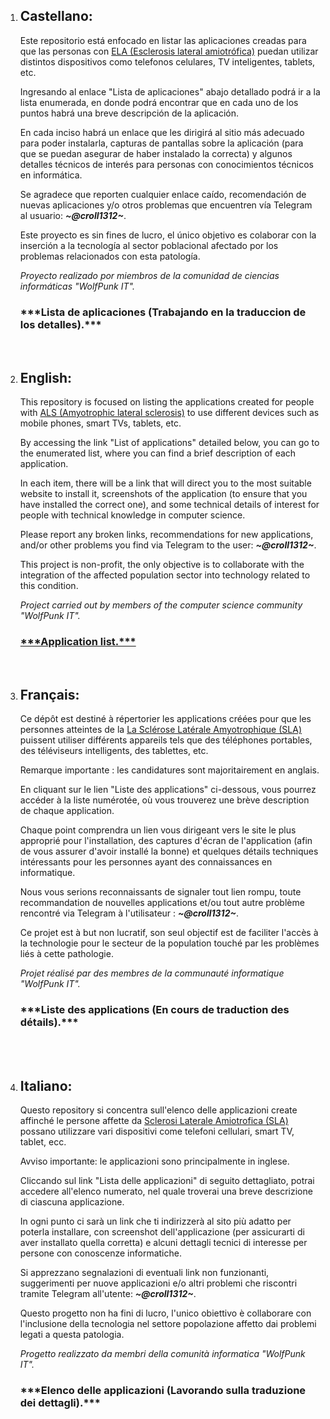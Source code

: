 <body>
    <ol>    
    <li><h2>Castellano:</h2>
    Este repositorio está enfocado en listar las aplicaciones creadas para que las personas con <a href = "https://medlineplus.gov/spanish/ency/article/000688.htm">ELA (Esclerosis lateral amiotrófica)</a> puedan utilizar distintos dispositivos como telefonos celulares, TV inteligentes, tablets, etc.
    <p>
    Ingresando al enlace "Lista de aplicaciones" abajo detallado podrá ir a la lista enumerada, en donde podrá encontrar que en cada uno de los puntos habrá una breve descripción de la aplicación.
    <p>
    En cada inciso habrá un enlace que les dirigirá al sitio más adecuado para poder instalarla, capturas de pantallas sobre la aplicación (para que se puedan asegurar de haber instalado la correcta) y algunos detalles técnicos de interés para personas con conocimientos técnicos en informática.
    <p>
    Se agradece que reporten cualquier enlace caído, recomendación de nuevas aplicaciones y/o otros problemas que encuentren vía Telegram al usuario: <i><b>~@croll1312~</b></i>.
    <p>
Este proyecto es sin fines de lucro, el único objetivo es colaborar con la inserción a la tecnología al sector poblacional afectado por los problemas relacionados con esta patología.
    <p>
<i>Proyecto realizado por miembros de la comunidad de ciencias informáticas "WolfPunk IT".</i>
    <p>
    <h3>***Lista de aplicaciones (Trabajando en la traduccion de los detalles).***</h3>
    <p>
    <br>
    </li>
    <li><h2>English:</h2>
    This repository is focused on listing the applications created for people with <a href = "https://www.mayoclinic.org/diseases-conditions/amyotrophic-lateral-sclerosis/symptoms-causes/syc-20354022">ALS (Amyotrophic lateral sclerosis)</a> to use different devices such as mobile phones, smart TVs, tablets, etc.
    <p>
    By accessing the link "List of applications" detailed below, you can go to the enumerated list, where you can find a brief description of each application.
    <p>
    In each item, there will be a link that will direct you to the most suitable website to install it, screenshots of the application (to ensure that you have installed the correct one), and some technical details of interest for people with technical knowledge in computer science.
    <p>
    Please report any broken links, recommendations for new applications, and/or other problems you find via Telegram to the user: <i><b>~@croll1312~</b></i>.
    <p>
    This project is non-profit, the only objective is to collaborate with the integration of the affected population sector into technology related to this condition.
    <p>
<i>Project carried out by members of the computer science community "WolfPunk IT".</i>
    <p>
    <h3><a href = "https://github.com/Croll1312/Application-list-for-ALS-ELA-SLA/main/Application%20list%20for%20ALS%20people-English.md">***Application list.***</a></h3>
    <p>
    <br>
    </li>
    <li><h2>Français:</h2>
    Ce dépôt est destiné à répertorier les applications créées pour que les personnes atteintes de la <a href = "https://www.ffn-neurologie.fr/grand-public/maladies/la-sclerose-laterale-amyotrophique-sla">La Sclérose Latérale Amyotrophique (SLA)</a> puissent utiliser différents appareils tels que des téléphones portables, des téléviseurs intelligents, des tablettes, etc.
    <p>
    Remarque importante : les candidatures sont majoritairement en anglais.
    <p>
    En cliquant sur le lien "Liste des applications" ci-dessous, vous pourrez accéder à la liste numérotée, où vous trouverez une brève description de chaque application.
    <p>
    Chaque point comprendra un lien vous dirigeant vers le site le plus approprié pour l'installation, des captures d'écran de l'application (afin de vous assurer d'avoir installé la bonne) et quelques détails techniques intéressants pour les personnes ayant des connaissances en informatique.
    <p>
    Nous vous serions reconnaissants de signaler tout lien rompu, toute recommandation de nouvelles applications et/ou tout autre problème rencontré via Telegram à l'utilisateur : <i><b>~@croll1312~</b></i>.
    <p>
    Ce projet est à but non lucratif, son seul objectif est de faciliter l'accès à la technologie pour le secteur de la population touché par les problèmes liés à cette pathologie.
    <p>
    <i>Projet réalisé par des membres de la communauté informatique "WolfPunk IT".</i>
    <p>
    <h3>***Liste des applications (En cours de traduction des détails).***</h3>
    <br>
    </li>
    <br>
    </li>
    <li><h2>Italiano:</h2>
    Questo repository si concentra sull'elenco delle applicazioni create affinché le persone affette da <a href = "https://www.my-personaltrainer.it/salute-benessere/sclerosi-laterale-amiotrofica.html">Sclerosi Laterale Amiotrofica (SLA)</a> possano utilizzare vari dispositivi come telefoni cellulari, smart TV, tablet, ecc.
    <p>
    Avviso importante: le applicazioni sono principalmente in inglese.
    <p>
    Cliccando sul link "Lista delle applicazioni" di seguito dettagliato, potrai accedere all'elenco numerato, nel quale troverai una breve descrizione di ciascuna applicazione.
    <p>
    In ogni punto ci sarà un link che ti indirizzerà al sito più adatto per poterla installare, con screenshot dell'applicazione (per assicurarti di aver installato quella corretta) e alcuni dettagli tecnici di interesse per persone con conoscenze informatiche.
    <p>
    Si apprezzano segnalazioni di eventuali link non funzionanti, suggerimenti per nuove applicazioni e/o altri problemi che riscontri tramite Telegram all'utente: <i><b>~@croll1312~</b></i>.
    <p>
    Questo progetto non ha fini di lucro, l'unico obiettivo è collaborare con l'inclusione della tecnologia nel settore popolazione affetto dai problemi legati a questa patologia.
    <p>
    <i>Progetto realizzato da membri della comunità informatica "WolfPunk IT".</i>
    <p>
    <h3>***Elenco delle applicazioni (Lavorando sulla traduzione dei dettagli).***</h3>
    <br>
    </li>
    </ol>
</body>
